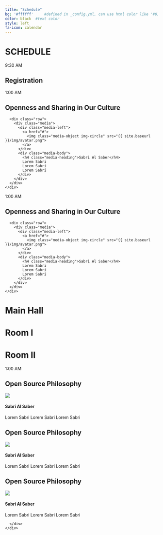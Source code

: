 ```yaml
---
title: "Schedule"
bg: '#ffffff'     #defined in _config.yml, can use html color like '#010101'
color: black  #text color
style: left
fa-icon: calendar
---
```


# SCHEDULE

<div class="container">
  <div class="row grey">
    <div class="col-md-3">
      <div class="green-sqr">
        9:30 AM
      </div>
    </div>
    <div class="col-md-9">
      <h2 class="pull-left">Registration</h2>
    </div>
  </div>

  <!-- 1st key note*/ -->
  <div class="row grey">
    <div class="col-md-3">
      <div class="green-sqr">
        1:00 AM
      </div>
    </div>
    <div class="col-md-9">
      <div class="row">
        <h2>Openness and Sharing in Our Culture</h2>
        <div class="img-repeat"></div>
      </div>

      <div class="row">
        <div class="media">
          <div class="media-left">
            <a href="#">
              <img class="media-object img-circle" src="{{ site.baseurl }}/img/avatar.png">
            </a>
          </div>
          <div class="media-body">
            <h4 class="media-heading">Sabri Al Saber</h4>
            Lorem Sabri
            Lorem Sabri
            Lorem Sabri
          </div>
        </div>
      </div>
    </div>
  </div>

  <!-- 2nd key note*/ -->
  <div class="row grey">
    <div class="col-md-3">
      <div class="green-sqr">
        1:00 AM
      </div>
    </div>
    <div class="col-md-9">
      <div class="row">
        <h2>Openness and Sharing in Our Culture</h2>
        <div class="img-repeat"></div>
      </div>

      <div class="row">
        <div class="media">
          <div class="media-left">
            <a href="#">
              <img class="media-object img-circle" src="{{ site.baseurl }}/img/avatar.png">
            </a>
          </div>
          <div class="media-body">
            <h4 class="media-heading">Sabri Al Saber</h4>
            Lorem Sabri
            Lorem Sabri
            Lorem Sabri
          </div>
        </div>
      </div>
    </div>
  </div>
</div>

<div class="container">
  <div class='row'>
    <div class='col-md-2 col-grey col-md-offset-3'>
      <h1>Main Hall</h1>
    </div>
    <div class='col-md-2 col-grey col-md-offset-1'>
        <h1>Room I</h1>
    </div>
    <div class='col-md-2 col-grey col-md-offset-1'>
      <h1>Room II</h1>
    </div>

  </div>
</div>

<div class="container">
  <div class="row grey">
    <div class="col-md-3">
      <div class="green-sqr">
        1:00 AM
      </div>
    </div>
    <div class="col-md-9">
      <div class="row">
        <div class="col-md-4">
          <h2>Open Source Philosophy</h2>
          <div class="img-repeat"></div>
          <div class="media">
            <div class="media-left">
              <a href="#">
                <img class="media-object img-circle" src="{{ site.baseurl }}/img/avatar.png">
              </a>
            </div>
            <div class="media-body">
              <h4 class="media-heading">Sabri Al Saber</h4>
              Lorem Sabri
              Lorem Sabri
              Lorem Sabri
            </div>
          </div>
        </div>
        <div class="col-md-4">
          <h2>Open Source Philosophy</h2>
          <div class="img-repeat"></div>
          <div class="media">
            <div class="media-left">
              <a href="#">
                <img class="media-object img-circle" src="{{ site.baseurl }}/img/avatar.png">
              </a>
            </div>
            <div class="media-body">
              <h4 class="media-heading">Sabri Al Saber</h4>
              Lorem Sabri
              Lorem Sabri
              Lorem Sabri
            </div>
          </div>
        </div>
        <div class="col-md-4">
          <h2>Open Source Philosophy</h2>
          <div class="img-repeat"></div>
          <div class="media">
            <div class="media-left">
              <a href="#">
                <img class="media-object img-circle" src="{{ site.baseurl }}/img/avatar.png">
              </a>
            </div>
            <div class="media-body">
              <h4 class="media-heading">Sabri Al Saber</h4>
              Lorem Sabri
              Lorem Sabri
              Lorem Sabri
            </div>
          </div>
        </div>

      </div>
    </div>
  </div>
</div>
